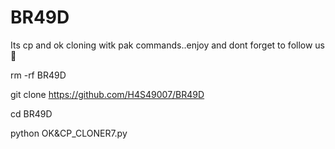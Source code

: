 # BR49D
Its cp and ok cloning witk pak commands..enjoy and dont forget to follow us 😬

rm -rf BR49D

git clone https://github.com/H4S49007/BR49D

cd BR49D

python OK&CP_CLONER7.py
